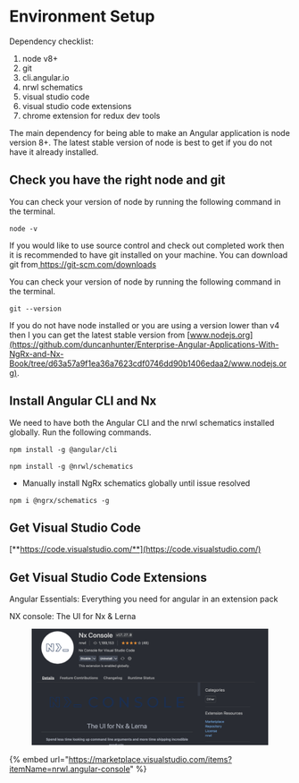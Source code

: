 # Environment Setup

Dependency checklist:

1. node v8+
2. git
3. cli.angular.io
4. nrwl schematics
5. visual studio code
6. visual studio code extensions
7. chrome extension for redux dev tools

The main dependency for being able to make an Angular application is node version 8+. The latest stable version of node is best to get if you do not have it already installed.



## Check you have the right node and git

You can check your version of node by running the following command in the terminal.

```
node -v
```

If you would like to use source control and check out completed work then it is recommended to have git installed on your machine. You can download git from[ https://git-scm.com/downloads ](https://git-scm.com/downloads)

You can check your version of node by running the following command in the terminal.

```
git --version
```

If you do not have node installed or you are using a version lower than v4 then I you can get the latest stable version from [www.nodejs.org](https://github.com/duncanhunter/Enterprise-Angular-Applications-With-NgRx-and-Nx-Book/tree/d63a57a9f1ea36a7623cdf0746dd90b1406edaa2/www.nodejs.org).

## Install Angular CLI and Nx

We need to have both the Angular CLI and the nrwl schematics installed globally. Run the following commands.

```
npm install -g @angular/cli
```

```
npm install -g @nrwl/schematics
```

* Manually install NgRx schematics globally until issue resolved

```
npm i @ngrx/schematics -g
```

## **Get Visual Studio Code** &#x20;

[**https://code.visualstudio.com/**](https://code.visualstudio.com/)

## Get **Visual Studio Code** Extensions

Angular Essentials: Everything you need for angular in an extension pack

NX console: The UI for Nx & Lerna

<figure><img src=".gitbook/assets/image (2).png" alt=""><figcaption></figcaption></figure>

{% embed url="https://marketplace.visualstudio.com/items?itemName=nrwl.angular-console" %}

